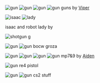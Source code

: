
![gun](https://media.discordapp.net/attachments/484785909099790346/1078421049185681418/image.png)
![gun](https://cdn.discordapp.com/attachments/424661475282649101/1078433411842191601/image.png)
![gun](https://cdn.discordapp.com/attachments/484785909099790346/1078433866156613683/image.png)
![gun](https://cdn.discordapp.com/attachments/424661475282649101/1078436064047411200/image.png)
guns by [Viper](https://steamcommunity.com/id/dirtysionmain/)

![isaac](https://cdn.discordapp.com/attachments/839227966193795093/1078764570300133446/image.png)
![lady](https://cdn.discordapp.com/attachments/839227966193795093/1078403571294404718/image.png)

isaac and robot lady by

![shotgun](https://cdn.discordapp.com/attachments/484785909099790346/1080133687598927942/image.png)
g

![gun](https://media.discordapp.net/attachments/1080446080170328105/1083467596147470437/image.png)
![gun](https://cdn.discordapp.com/attachments/484785909099790346/1084865393186852954/groza.jpg)
bocw groza

![gun](https://media.discordapp.net/attachments/962102265408282644/1085911164355084319/Screenshot_2023-03-16_125938.png)
![gun](https://media.discordapp.net/attachments/962102265408282644/1085902493441065000/Screenshot_2023-03-16_122758.png)
![gun](https://media.discordapp.net/attachments/962102265408282644/1086252719846727790/Screenshot_2023-03-17_114308.png)
![gun](https://media.discordapp.net/attachments/962102265408282644/1086252719448260659/Screenshot_2023-03-17_114117.png)
mp7&9 by [Aiden](https://steamcommunity.com/id/24123351/)

![gun](https://cdn.discordapp.com/attachments/484785909099790346/1085944654924611665/the_leon_gun.jpg)
re4 pistol

![gun](https://media.discordapp.net/attachments/484785909099790346/1090253766764281897/image.png)
![gun](https://cdn.discordapp.com/attachments/1080446080170328105/1090261760386281522/cs2_ak47.jpg)
cs2 stuff
